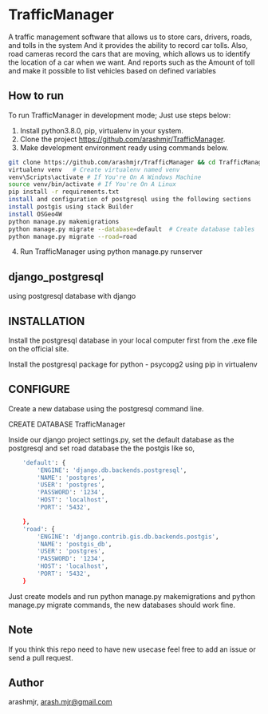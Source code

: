 # TrafficManager
A traffic management software that allows us to store cars, drivers, roads, and tolls in the system
And it provides the ability to record car tolls. Also, road cameras record the cars that are moving, which allows us to identify the location of a car when we want.
And reports such as the Amount of toll and make it possible to list vehicles based on defined variables

## How to run
To run TrafficManager in development mode; Just use steps below:
1. Install python3.8.0, pip, virtualenv in your system.
2. Clone the project https://github.com/arashmjr/TrafficManager.
3. Make development environment ready using commands below.

```bash
git clone https://github.com/arashmjr/TrafficManager && cd TrafficManager
virtualenv venv   # Create virtualenv named venv
venv\Scripts\activate # If You're On A Windows Machine
source venv/bin/activate # If You're On A Linux
pip install -r requirements.txt
install and configuration of postgresql using the following sections 
install postgis using stack Builder
install OSGeo4W 
python manage.py makemigrations 
python manage.py migrate --database=default  # Create database tables
python manage.py migrate --road=road
```
4. Run TrafficManager using python manage.py runserver

## django_postgresql
using postgresql database with django
## INSTALLATION
Install the postgresql database in your local computer first from the .exe file on the official site.

Install the postgresql package for python - psycopg2 using pip in virtualenv
## CONFIGURE

Create a new database using the postgresql command line.

CREATE DATABASE TrafficManager

Inside our django project settings.py, set the default database as the postgresql 
and set road database the the postgis like so,
```bash
    'default': {
        'ENGINE': 'django.db.backends.postgresql',
        'NAME': 'postgres',
        'USER': 'postgres',
        'PASSWORD': '1234',
        'HOST': 'localhost',
        'PORT': '5432',

    },
    'road': {
        'ENGINE': 'django.contrib.gis.db.backends.postgis',
        'NAME': 'postgis_db',
        'USER': 'postgres',
        'PASSWORD': '1234',
        'HOST': 'localhost',
        'PORT': '5432',
    }
```
Just create models and run python manage.py makemigrations and python manage.py migrate commands, the new databases should work fine.

## Note 
If you think this repo need to have new usecase feel free to add an issue or send a pull request.

## Author
arashmjr, arash.mjr@gmail.com

